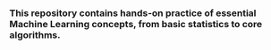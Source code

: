 ### This repository contains hands-on practice of essential Machine Learning concepts, from basic statistics to core algorithms.
